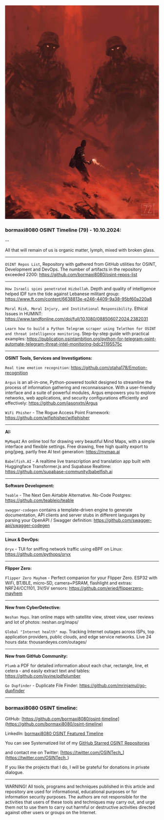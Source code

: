 ![alt text](img/79.jpg)

### bormaxi8080 OSINT Timeline (79) - 10.10.2024:

--

All that will remain of us is organic matter, lymph, mixed with broken glass.

----

```OSINT Repos List```, Repository with gathered from GitHub utilities for OSINT, Development and DevOps. The number of artifacts in the repository exceeded 2200: https://github.com/bormaxi8080/osint-repos-list

----

```How Israeli spies penetrated Hizbollah```. Depth and quality of intelligence helped IDF turn the tide against Lebanese militant group: https://www.ft.com/content/6638813e-e246-4409-9a38-95bf60a220a8

```Moral Risk, Moral Injury, and Institutional Responsibility```. Ethical Issues in HUMINT: https://www.tandfonline.com/doi/full/10.1080/08850607.2024.2382031

```Learn how to build a Python Telegram scraper using Telethon for OSINT and threat intelligence monitoring```. Step-by-step guide with practical examples: https://publication.osintambition.org/python-for-telegram-osint-automate-telegram-threat-intel-monitoring-bdc21195575c

----

**OSINT Tools, Services and Investigations:**

```Real time emotion recognition```: https://github.com/otaha178/Emotion-recognition

```Argus``` is an all-in-one, Python-powered toolkit designed to streamline the process of information gathering and reconnaissance. With a user-friendly interface and a suite of powerful modules, Argus empowers you to explore networks, web applications, and security configurations efficiently and effectively: https://github.com/jasonxtn/Argus

```WiFi Phisher``` - The Rogue Access Point Framework: https://github.com/wifiphisher/wifiphisher

----

**AI:**

```MyMapAI``` An online tool for drawing very beautiful Mind Maps, with a simple interface and flexible settings. Free drawing, free high quality export to png/jpeg, partly free AI text generation: https://mymap.ai

```Babelfish.AI``` - A realtime live transcription and translation app built with Huggingface Transformer.js and Supabase Realtime: https://github.com/supabase-community/babelfish.ai

---

**Software Development:**

```Teable``` - The Next Gen Airtable Alternative. No-Code Postgres: https://github.com/teableio/teable

```swagger-codegen``` contains a template-driven engine to generate documentation, API clients and server stubs in different languages by parsing your OpenAPI / Swagger definition: https://github.com/swagger-api/swagger-codegen

----

**Linux & DevOps:**

```Oryx``` - TUI for sniffing network traffic using eBPF on Linux: https://github.com/pythops/oryx

----

**Flipper Zero:**

```Flipper Zero Mayhem``` - Perfect companion for your Flipper Zero. ESP32 with WiFi, BT/BLE, micro-SD, camera+PSRAM, flashlight and extras: NRF24/CC1101, 3V/5V sensors: https://github.com/eried/flipperzero-mayhem

----

**New from CyberDetective:**

```Neshan Maps```. Iran online maps with satellite view, street view, user reviews and lot of photos: neshan.org/maps/

```Global "Internet health" map```. Tracking Internet outages across ISPs, top application providers, public clouds, and edge service networks. Live 24 hours data: thousandeyes.com/outages/

----

**New from GitHub Community:**

```Plumb``` a PDF for detailed information about each char, rectangle, line, et cetera - and easily extract text and tables: https://github.com/jsvine/pdfplumber

```Go Dupfinder``` - Duplicate File Finder: https://github.com/mrinjamul/go-dupfinder

----
### bormaxi8080 OSINT timeline:

GitHub: [https://github.com/bormaxi8080/osint-timeline](https://github.com/bormaxi8080/osint-timeline)

LinkedIn: [bormaxi8080 OSINT Featured Timeline](https://www.linkedin.com/in/osintech/details/featured/)

You can see Systematized list of my [GitHub Starred OSINT Repositories](https://github.com/bormaxi8080/osint-repos-list)

and contact me on Twitter: [https://twitter.com/OSINTech_](https://twitter.com/OSINTech_)

If you like the projects that I do, I will be grateful for donations in private dialogue.

----

WARNING! All tools, programs and techniques published in this article and repository are used for informational, educational purposes or for information security purposes. The authors are not responsible for the activities that users of these tools and techniques may carry out, and urge them not to use them to carry out harmful or destructive activities directed against other users or groups on the Internet.